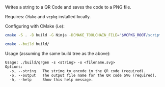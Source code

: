 Writes a string to a QR Code and saves the code to a PNG file.

Requires: `CMake` and `vcpkg` installed locally.

Configuring with CMake (i.e):

```bash
cmake -S . -B build -G Ninja -DCMAKE_TOOLCHAIN_FILE="$VCPKG_ROOT/scripts/buildsystems/vcpkg.cmake" -D CMAKE_BUILD_TYPE=RelWithDebInfo -D CMAKE_EXPORT_COMPILE_COMMANDS=ON

cmake --build build/
```

Usage (assuming the same build tree as the above):

```
Usage: ./build/qrgen -s <string> -o <filename.svg>
Options:
  -s, --string   The string to encode in the QR code (required).
  -o, --output   The output file name for the QR code SVG (required).
  -h, --help     Show this help message.
```
